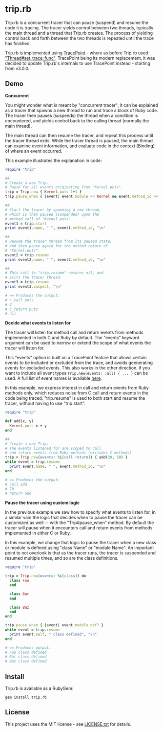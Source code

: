 # <a id='top'>trip.rb</a>

Trip.rb is a concurrent tracer that can pause (suspend) and resume the code
it is tracing. The tracer yields control between two threads, typically
the main thread and a thread that Trip.rb creates. The process of yielding
control back and forth between the two threads is repeated until the trace
has finished.

Trip.rb is implemented using [TracePoint](https://docs.w3cub.com/ruby~3/tracepoint) -
where as before Trip.rb used ["Thread#set_trace_func"](https://docs.w3cub.com/ruby~3/thread#method-i-set_trace_func).
TracePoint being its modern replacement, it was decided to update Trip.rb's
internals to use TracePoint instead - starting from v3.0.0.

## Demo

**Concurrent**

You might wonder what is meant by "concurrent tracer"; it can be explained
as a tracer that spawns a new thread to run and trace a block of Ruby code. The
tracer then pauses (suspends) the thread when a condition is encountered,
and yields control back to the calling thread (normally the main thread).

The main thread can then resume the tracer, and repeat this process until the
tracer thread exits. While the tracer thread is paused, the main thread can examine
event information, and evaluate code in the context (Binding) of where an
event occurred.

This example illustrates the explanation in code:

```ruby
require "trip"

##
# Create a new Trip.
# Pause for all events originating from "Kernel.puts".
trip = Trip.new { Kernel.puts 1+1 }
trip.pause_when { |event| event.module == Kernel && event.method_id == :puts }

##
# Start the tracer by spawning a new thread,
# which is then paused (suspended) upon the
# method call of "Kernel.puts"
event1 = trip.start
print event1.name, " ", event1.method_id, "\n"

##
# Resume the tracer thread from its paused state,
# and then pause again for the method return of
# "Kernel.puts".
event2 = trip.resume
print event2.name, " ", event2.method_id, "\n"

##
# This call to "trip.resume" returns nil, and
# exits the tracer thread.
event3 = trip.resume
print event3.inspect, "\n"

# == Produces the output:
# c_call puts
# 2
# c_return puts
# nil
```

**Decide what events to listen for**

The tracer will listen for method call and return events from methods
implemented in both C and Ruby by default. The "events" keyword
argument can be used to narrow or extend the scope of what events the
tracer will listen for.

This "events" option is built on a TracePoint feature
that allows certain events to be included or excluded from the trace, and
avoids geenerating events for excluded events. This also works in the other
direction, if you want to include all event types `Trip.new(events: :all) { ... }`
can be used. A full list of event names is available [here](https://docs.w3cub.com/ruby~3/tracepoint#class-TracePoint-label-Events).

In this example, we express interest in call and return events from
Ruby methods only, which reduces noise from C call and return
events in the code being traced. "trip.resume" is used to both
start and resume the tracer, without having to use "trip.start".

```ruby
require "trip"

def add(x, y)
  Kernel.puts x + y
end

##
# Create a new Trip.
# The events listened for are scoped to call
# and return events from Ruby methods (excludes C methods)
trip = Trip.new(events: %i[call return]) { add(20, 50) }
while event = trip.resume
  print event.name, " ", event.method_id, "\n"
end

# == Produces the output:
# call add
# 70
# return add
```

**Pause the tracer using custom logic**

In the previous example we saw how to specify what events to listen for,
in a similar vain the logic that decides when to pause the tracer can be
customized as well -- with the "Trip#pause_when" method. By default the
tracer will pause when it encounters call and return events from methods
implemented in either C or Ruby.

In this example, we change that logic to pause the tracer when a new
class or module is defined using "class Name" or "module Name". An important
point to not overlook is that as the tracer runs, the tracer is suspended
and resumed multiple times, and so are the class definitions.

```ruby
require "trip"

trip = Trip.new(events: %i[class]) do
  class Foo
  end

  class Bar
  end

  class Baz
  end
end

trip.pause_when { |event| event.module_def? }
while event = trip.resume
  print event.self, " class defined", "\n"
end

# == Produces output:
# Foo class defined
# Bar class defined
# Baz class defined
```

## Install

Trip.rb is available as a RubyGem:

    gem install trip.rb

## <a id='license'>License</a>

This project uses the MIT license - see [LICENSE.txt](./LICENSE.txt) for details.
